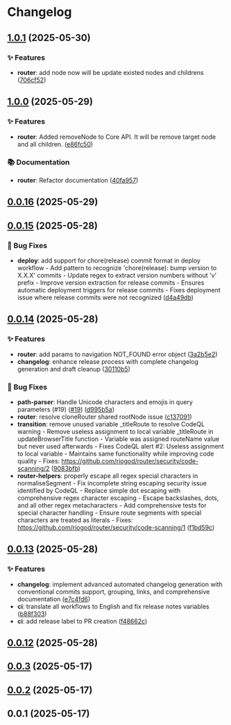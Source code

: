 # Changelog







## [1.0.1](https://github.com/riogod/router/compare/v1.0.0...v1.0.1) (2025-05-30)

### ✨ Features

- **router**: add node now will be update existed nodes and childrens ([706cf52](https://github.com/riogod/router/commit/706cf52428380024103a4914b713f1c8ffcb9a3a))

## [1.0.0](https://github.com/riogod/router/compare/v0.0.16...v1.0.0) (2025-05-29)

### ✨ Features

- **router**: Added removeNode to Core API. It will be remove target node and all children. ([e86fc50](https://github.com/riogod/router/commit/e86fc50a849475c07f1a9619d9e5c7e0182a0eaa))

### 📚 Documentation

- **router**: Refactor documentation ([40fa957](https://github.com/riogod/router/commit/40fa957a5330606982fbe80c506b62625269e9df))

## [0.0.16](https://github.com/riogod/router/compare/v0.0.15...v0.0.16) (2025-05-29)

## [0.0.15](https://github.com/riogod/router/compare/v0.0.14...v0.0.15) (2025-05-28)

### 🐛 Bug Fixes

- **deploy**: add support for chore(release) commit format in deploy workflow - Add pattern to recognize 'chore(release): bump version to X.X.X' commits - Update regex to extract version numbers without 'v' prefix - Improve version extraction for release commits - Ensures automatic deployment triggers for release commits - Fixes deployment issue where release commits were not recognized ([d4a49db](https://github.com/riogod/router/commit/d4a49db7d61d13b56d204ba86d98f2c3426b2f4d))

## [0.0.14](https://github.com/riogod/router/compare/v0.0.13...v0.0.14) (2025-05-28)

### ✨ Features

- **router**: add params to navigation NOT_FOUND error object ([3a2b5e2](https://github.com/riogod/router/commit/3a2b5e28c458c442ec1f10ec4a52749370547e0d))
- **changelog**: enhance release process with complete changelog generation and draft cleanup ([30110b5](https://github.com/riogod/router/commit/30110b568c9f9807268c76cace9556d57354b878))

### 🐛 Bug Fixes

- **path-parser**: Handle Unicode characters and emojis in query parameters  (#19) ([#19](https://github.com/riogod/router/pull/19)) ([d995b5a](https://github.com/riogod/router/commit/d995b5a4a6eeb3dc94a159abcdaf911fa713cdd7))
- **router**: resolve cloneRouter shared rootNode issue ([c137091](https://github.com/riogod/router/commit/c1370915e88c539b5bec5dae967653f7576d2bbc))
- **transition**: remove unused variable _titleRoute to resolve CodeQL warning - Remove useless assignment to local variable _titleRoute in updateBrowserTitle function - Variable was assigned routeName value but never used afterwards - Fixes CodeQL alert #2: Useless assignment to local variable - Maintains same functionality while improving code quality - Fixes: https://github.com/riogod/router/security/code-scanning/2 ([9083bfb](https://github.com/riogod/router/commit/9083bfb6bc3101e9d5d4bbdd62a9abf0141b0793))
- **router-helpers**: properly escape all regex special characters in normaliseSegment - Fix incomplete string escaping security issue identified by CodeQL - Replace simple dot escaping with comprehensive regex character escaping - Escape backslashes, dots, and all other regex metacharacters - Add comprehensive tests for special character handling - Ensure route segments with special characters are treated as literals - Fixes: https://github.com/riogod/router/security/code-scanning/1 ([f1bd59c](https://github.com/riogod/router/commit/f1bd59c0b2c15c4a73a012477e2dcd8a1c6a555e))

## [0.0.13](https://github.com/riogod/router/compare/v0.0.12...v0.0.13) (2025-05-28)

### ✨ Features

- **changelog**: implement advanced automated changelog generation with conventional commits support, grouping, links, and comprehensive documentation ([e7c4fd6](https://github.com/riogod/router/commit/e7c4fd6ce96478b09b778656c511502c2714fc82))
- **ci**: translate all workflows to English and fix release notes variables ([b88f303](https://github.com/riogod/router/commit/b88f3036f6a41e568c2f03ea39c6d7bcb41fdc6b))
- **ci**: add release label to PR creation ([f48662c](https://github.com/riogod/router/commit/f48662c118f88b79e37e0c8ec79f9e9b88353da2))

## [0.0.12](https://github.com/riogod/router/compare/v0.0.3...v0.0.12) (2025-05-28)

## [0.0.3](https://github.com/riogod/router/compare/v0.0.2...v0.0.3) (2025-05-17)

## [0.0.2](https://github.com/riogod/router/compare/v0.0.1...v0.0.2) (2025-05-17)

## 0.0.1 (2025-05-17)
